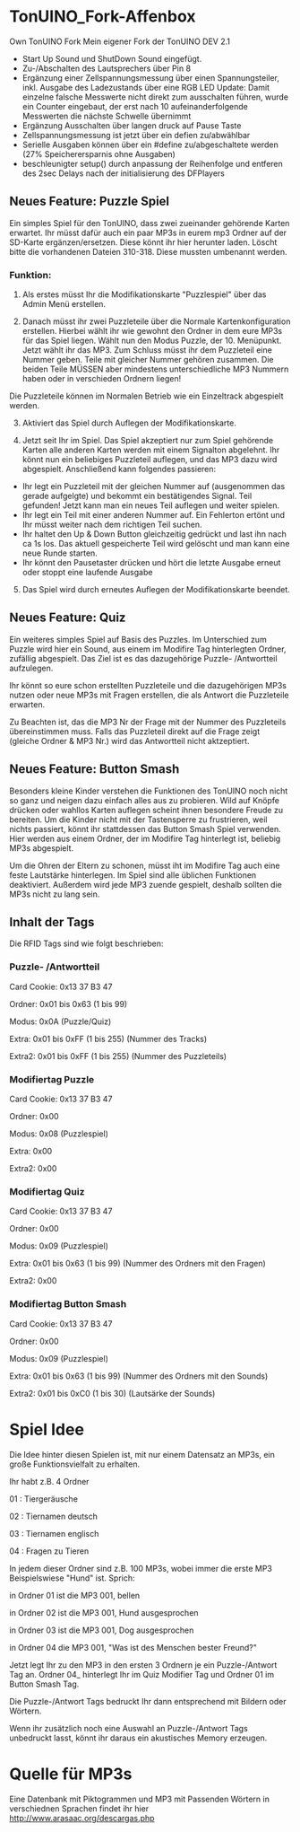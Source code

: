 # TonUINO_Fork-Affenbox
Own TonUINO Fork
Mein eigener Fork der TonUINO DEV 2.1
- Start Up Sound und ShutDown Sound eingefügt.
- Zu-/Abschalten des Lautsprechers über Pin 8
- Ergänzung einer Zellspannungsmessung über einen Spannungsteiler, inkl. Ausgabe des Ladezustands über eine RGB LED
      Update: Damit einzelne falsche Messwerte nicht direkt zum ausschalten führen, wurde ein Counter eingebaut, der erst nach 10     aufeinanderfolgende Messwerten     die nächste Schwelle übernimmt 
- Ergänzung Ausschalten über langen druck auf Pause Taste
- Zellspannungsmessung ist jetzt über ein defien zu/abwählbar
- Serielle Ausgaben können über ein #define zu/abgeschaltete werden (27% Speicherersparnis ohne Ausgaben)
- beschleunigter setup() durch anpassung der Reihenfolge und entferen des 2sec Delays nach der initialisierung des DFPlayers

## Neues Feature: Puzzle Spiel

Ein simples Spiel für den TonUINO, dass zwei zueinander gehörende Karten erwartet.
Ihr müsst dafür auch ein paar MP3s in eurem mp3 Ordner auf der SD-Karte ergänzen/ersetzen. Diese könnt ihr hier herunter laden.
Löscht bitte die vorhandenen Dateien 310-318. Diese mussten umbenannt werden.

### Funktion:
1. Als erstes müsst Ihr die Modifikationskarte "Puzzlespiel" über das Admin Menü erstellen.

2. Danach müsst ihr zwei Puzzleteile über die Normale Kartenkonfiguration erstellen. 
Hierbei wählt ihr wie gewohnt den Ordner in dem eure MP3s für das Spiel liegen.
Wählt nun den Modus Puzzle, der 10. Menüpunkt.
Jetzt wählt ihr das MP3.
Zum Schluss müsst ihr dem Puzzleteil eine Nummer geben. Teile mit gleicher Nummer gehören zusammen. Die beiden Teile MÜSSEN aber mindestens unterschiedliche MP3 Nummern haben oder in verschieden Ordnern liegen!

Die Puzzleteile können im Normalen Betrieb wie ein Einzeltrack abgespielt werden.

3. Aktiviert das Spiel durch Auflegen der Modifikationskarte.

4. Jetzt seit Ihr im Spiel. 
Das Spiel akzeptiert nur zum Spiel gehörende Karten alle anderen Karten werden mit einem Signalton abgelehnt.
Ihr könnt nun ein beliebiges Puzzleteil auflegen, und das MP3 dazu wird abgespielt. Anschließend kann folgendes passieren:
- Ihr legt ein Puzzleteil mit der gleichen Nummer auf (ausgenommen das gerade aufgelgte) und bekommt ein bestätigendes Signal. Teil gefunden! Jetzt kann man ein neues Teil auflegen und weiter spielen.
- Ihr legt ein Teil mit einer anderen Nummer auf. Ein Fehlerton ertönt und Ihr müsst weiter nach dem richtigen Teil suchen.
- Ihr haltet den Up & Down Button gleichzeitig gedrückt und last ihn nach ca 1s los. Das aktuell gespeicherte Teil wird gelöscht und man kann eine neue Runde starten.
- Ihr könnt den Pausetaster drücken und hört die letzte Ausgabe erneut oder stoppt eine laufende Ausgabe

5. Das Spiel wird durch erneutes Auflegen der Modifikationskarte beendet.

## Neues Feature: Quiz 

Ein weiteres simples Spiel auf Basis des Puzzles. Im Unterschied zum Puzzle wird hier ein Sound, aus einem im Modifire Tag hinterlegten Ordner, zufällig abgespielt. Das Ziel ist es das dazugehörige Puzzle- /Antwortteil aufzulegen.

Ihr könnt so eure schon erstellten Puzzleteile und die dazugehörigen MP3s nutzen oder neue MP3s mit Fragen erstellen, die als Antwort die Puzzleteile erwarten.

Zu Beachten ist, das die MP3 Nr der Frage mit der Nummer des Puzzleteils übereinstimmen muss. Falls das Puzzleteil direkt auf die Frage zeigt (gleiche Ordner & MP3 Nr.) wird das Antwortteil nicht aktzeptiert.

## Neues Feature: Button Smash

Besonders kleine Kinder verstehen die Funktionen des TonUINO noch nicht so ganz und neigen dazu einfach alles aus zu probieren. Wild auf Knöpfe drücken oder wahllos Karten auflegen scheint ihnen besondere Freude zu bereiten.
Um die Kinder nicht mit der Tastensperre zu frustrieren, weil nichts passiert, könnt ihr stattdessen das Button Smash Spiel verwenden.
Hier werden aus einem Ordner, der im Modifire Tag hinterlegt ist, beliebig MP3s abgespielt.

Um die Ohren der Eltern zu schonen, müsst iht im Modifire Tag auch eine feste Lautstärke hinterlegen. Im Spiel sind alle üblichen Funktionen deaktiviert. 
Außerdem wird jede MP3 zuende gespielt, deshalb sollten die MP3s nicht zu lang sein.

## Inhalt der Tags

Die RFID Tags sind wie folgt beschrieben:

### Puzzle- /Antwortteil
Card Cookie: 0x13 37 B3 47

Ordner: 0x01 bis 0x63 (1 bis 99)

Modus: 0x0A (Puzzle/Quiz)

Extra: 0x01 bis 0xFF (1 bis 255) (Nummer des Tracks)

Extra2: 0x01 bis 0xFF (1 bis 255) (Nummer des Puzzleteils)

### Modifiertag Puzzle
Card Cookie: 0x13 37 B3 47

Ordner: 0x00

Modus: 0x08 (Puzzlespiel)

Extra: 0x00

Extra2: 0x00

### Modifiertag Quiz
Card Cookie: 0x13 37 B3 47

Ordner: 0x00

Modus: 0x09 (Puzzlespiel)

Extra: 0x01 bis 0x63 (1 bis 99) (Nummer des Ordners mit den Fragen)

Extra2: 0x00

### Modifiertag Button Smash
Card Cookie: 0x13 37 B3 47

Ordner: 0x00

Modus: 0x09 (Puzzlespiel)

Extra: 0x01 bis 0x63 (1 bis 99) (Nummer des Ordners mit den Sounds)

Extra2: 0x01 bis 0xC0 (1 bis 30) (Lautsärke der Sounds)



# Spiel Idee

Die Idee hinter diesen Spielen ist, mit nur einem Datensatz an MP3s, ein große Funktionsvielfalt zu erhalten.

Ihr habt z.B. 4 Ordner

01 : Tiergeräusche

02 : Tiernamen deutsch

03 : Tiernamen englisch

04 : Fragen zu Tieren

In jedem dieser Ordner sind z.B. 100 MP3s, wobei immer die erste MP3 Beispielswiese "Hund" ist.
Sprich:

in Ordner 01 ist die MP3 001, bellen

in Ordner 02 ist die MP3 001, Hund ausgesprochen

in Ordner 03 ist die MP3 001, Dog ausgesprochen

in Ordner 04 die MP3 001, "Was ist des Menschen bester Freund?"

Jetzt legt Ihr zu den MP3 in den ersten 3 Ordnern je ein Puzzle-/Antwort Tag an.
Ordner 04_ hinterlegt Ihr im Quiz Modifier Tag und Ordner 01 im Button Smash Tag.

Die Puzzle-/Antwort Tags bedruckt Ihr dann entsprechend mit Bildern oder Wörtern.

Wenn ihr zusätzlich noch eine Auswahl an Puzzle-/Antwort Tags unbedruckt lasst, könnt ihr daraus ein akustisches Memory erzeugen.

# Quelle für MP3s
Eine Datenbank mit Piktogrammen und MP3 mit Passenden Wörtern in verschiednen Sprachen findet ihr hier
http://www.arasaac.org/descargas.php
